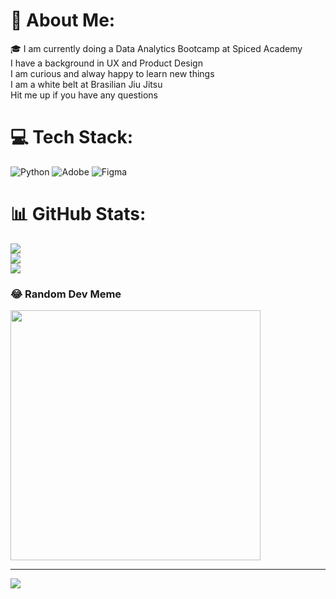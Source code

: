 # 💫 About Me:
:mortar_board: I am currently doing a Data Analytics Bootcamp at Spiced Academy<br>I have a background in UX and Product Design<br>I am curious and alway happy to learn new things<br>I am a white belt at Brasilian Jiu Jitsu<br>Hit me up if you have any questions


# 💻 Tech Stack:
![Python](https://img.shields.io/badge/python-3670A0?style=for-the-badge&logo=python&logoColor=ffdd54) ![Adobe](https://img.shields.io/badge/adobe-%23FF0000.svg?style=for-the-badge&logo=adobe&logoColor=white) ![Figma](https://img.shields.io/badge/figma-%23F24E1E.svg?style=for-the-badge&logo=figma&logoColor=white)
# 📊 GitHub Stats:
![](https://github-readme-stats.vercel.app/api?username=FilipZi9o&theme=dark&hide_border=false&include_all_commits=false&count_private=false)<br/>
![](https://github-readme-streak-stats.herokuapp.com/?user=FilipZi9o&theme=dark&hide_border=false)<br/>
![](https://github-readme-stats.vercel.app/api/top-langs/?username=FilipZi9o&theme=dark&hide_border=false&include_all_commits=false&count_private=false&layout=compact)

### 😂 Random Dev Meme
<img src='https://memer-new.vercel.app/' style="height: 400px;"/>

---
[![](https://visitcount.itsvg.in/api?id=FilipZi9o&icon=0&color=0)](https://visitcount.itsvg.in)

<!-- Proudly created with GPRM ( https://gprm.itsvg.in ) -->

